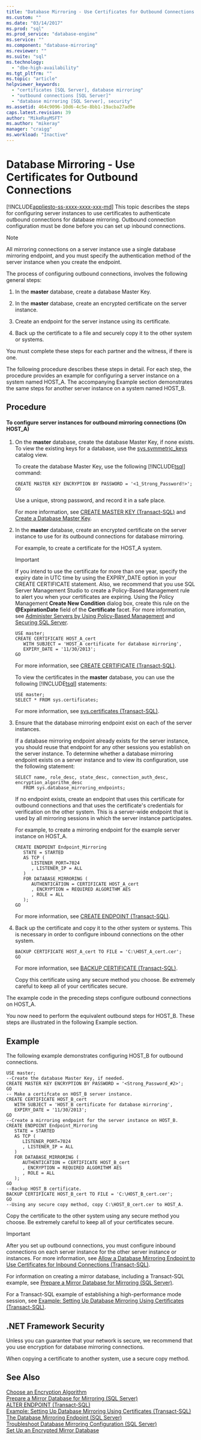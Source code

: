 ```yaml
---
title: "Database Mirroring - Use Certificates for Outbound Connections | Microsoft Docs"
ms.custom: ""
ms.date: "03/14/2017"
ms.prod: "sql"
ms.prod_service: "database-engine"
ms.service: ""
ms.component: "database-mirroring"
ms.reviewer: ""
ms.suite: "sql"
ms.technology: 
  - "dbe-high-availability"
ms.tgt_pltfrm: ""
ms.topic: "article"
helpviewer_keywords: 
  - "certificates [SQL Server], database mirroring"
  - "outbound connections [SQL Server]"
  - "database mirroring [SQL Server], security"
ms.assetid: 464c9096-10d6-4c5e-8bb1-19acba27ad9e
caps.latest.revision: 39
author: "MikeRayMSFT"
ms.author: "mikeray"
manager: "craigg"
ms.workload: "Inactive"
---
```

# Database Mirroring - Use Certificates for Outbound Connections
[!INCLUDE[appliesto-ss-xxxx-xxxx-xxx-md](../../includes/appliesto-ss-xxxx-xxxx-xxx-md.md)]
  This topic describes the steps for configuring server instances to use certificates to authenticate outbound connections for database mirroring. Outbound connection configuration must be done before you can set up inbound connections.  
  
> [!NOTE]  
>  All mirroring connections on a server instance use a single database mirroring endpoint, and you must specify the authentication method of the server instance when you create the endpoint.  
  
 The process of configuring outbound connections, involves the following general steps:  
  
1.  In the **master** database, create a database Master Key.  
  
2.  In the **master** database, create an encrypted certificate on the server instance.  
  
3.  Create an endpoint for the server instance using its certificate.  
  
4.  Back up the certificate to a file and securely copy it to the other system or systems.  
  
 You must complete these steps for each partner and the witness, if there is one.  
  
 The following procedure describes these steps in detail. For each step, the procedure provides an example for configuring a server instance on a system named HOST_A. The accompanying Example section demonstrates the same steps for another server instance on a system named HOST_B.  
  
## Procedure  
  
#### To configure server instances for outbound mirroring connections (On HOST_A)  
  
1.  On the **master** database, create the database Master Key, if none exists. To view the existing keys for a database, use the [sys.symmetric_keys](../../relational-databases/system-catalog-views/sys-symmetric-keys-transact-sql.md) catalog view.  
  
     To create the database Master Key, use the following [!INCLUDE[tsql](../../includes/tsql-md.md)] command:  
  
    ```  
    CREATE MASTER KEY ENCRYPTION BY PASSWORD = '<1_Strong_Password!>';  
    GO  
    ```  
  
     Use a unique, strong password, and record it in a safe place.  
  
     For more information, see [CREATE MASTER KEY &#40;Transact-SQL&#41;](../../t-sql/statements/create-master-key-transact-sql.md) and [Create a Database Master Key](../../relational-databases/security/encryption/create-a-database-master-key.md).  
  
2.  In the **master** database, create an encrypted certificate on the server instance to use for its outbound connections for database mirroring.  
  
     For example, to create a certificate for the HOST_A system.  
  
    > [!IMPORTANT]  
    >  If you intend to use the certificate for more than one year, specify the expiry date in UTC time by using the EXPIRY_DATE option in your CREATE CERTIFICATE statement. Also, we recommend that you use SQL Server Management Studio to create a Policy-Based Management rule to alert you when your certificates are expiring. Using the Policy Management **Create New Condition** dialog box, create this rule on the **@ExpirationDate** field of the **Certificate** facet. For more information, see [Administer Servers by Using Policy-Based Management](../../relational-databases/policy-based-management/administer-servers-by-using-policy-based-management.md) and [Securing SQL Server](../../relational-databases/security/securing-sql-server.md).  
  
    ```  
    USE master;  
    CREATE CERTIFICATE HOST_A_cert   
       WITH SUBJECT = 'HOST_A certificate for database mirroring',   
       EXPIRY_DATE = '11/30/2013';  
    GO  
    ```  
  
     For more information, see [CREATE CERTIFICATE &#40;Transact-SQL&#41;](../../t-sql/statements/create-certificate-transact-sql.md).  
  
     To view the certificates in the **master** database, you can use the following [!INCLUDE[tsql](../../includes/tsql-md.md)] statements:  
  
    ```  
    USE master;  
    SELECT * FROM sys.certificates;  
    ```  
  
     For more information, see [sys.certificates &#40;Transact-SQL&#41;](../../relational-databases/system-catalog-views/sys-certificates-transact-sql.md).  
  
3.  Ensure that the database mirroring endpoint exist on each of the server instances.  
  
     If a database mirroring endpoint already exists for the server instance, you should reuse that endpoint for any other sessions you establish on the server instance. To determine whether a database mirroring endpoint exists on a server instance and to view its configuration, use the following statement:  
  
    ```  
    SELECT name, role_desc, state_desc, connection_auth_desc, encryption_algorithm_desc   
       FROM sys.database_mirroring_endpoints;  
    ```  
  
     If no endpoint exists, create an endpoint that uses this certificate for outbound connections and that uses the certificate's credentials for verification on the other system. This is a server-wide endpoint that is used by all mirroring sessions in which the server instance participates.  
  
     For example, to create a mirroring endpoint for the example server instance on HOST_A.  
  
    ```  
    CREATE ENDPOINT Endpoint_Mirroring  
       STATE = STARTED  
       AS TCP (  
          LISTENER_PORT=7024  
          , LISTENER_IP = ALL  
       )   
       FOR DATABASE_MIRRORING (   
          AUTHENTICATION = CERTIFICATE HOST_A_cert  
          , ENCRYPTION = REQUIRED ALGORITHM AES  
          , ROLE = ALL  
       );  
    GO  
    ```  
  
     For more information, see [CREATE ENDPOINT &#40;Transact-SQL&#41;](../../t-sql/statements/create-endpoint-transact-sql.md).  
  
4.  Back up the certificate and copy it to the other system or systems. This is necessary in order to configure inbound connections on the other system.  
  
    ```  
    BACKUP CERTIFICATE HOST_A_cert TO FILE = 'C:\HOST_A_cert.cer';  
    GO  
    ```  
  
     For more information, see [BACKUP CERTIFICATE &#40;Transact-SQL&#41;](../../t-sql/statements/backup-certificate-transact-sql.md).  
  
     Copy this certificate using any secure method you choose. Be extremely careful to keep all of your certificates secure.  
  
 The example code in the preceding steps configure outbound connections on HOST_A.  
  
 You now need to perform the equivalent outbound steps for HOST_B. These steps are illustrated in the following Example section.  
  
## Example  
 The following example demonstrates configuring HOST_B for outbound connections.  
  
```  
USE master;  
--Create the database Master Key, if needed.  
CREATE MASTER KEY ENCRYPTION BY PASSWORD = '<Strong_Password_#2>';  
GO  
-- Make a certifcate on HOST_B server instance.  
CREATE CERTIFICATE HOST_B_cert   
   WITH SUBJECT = 'HOST_B certificate for database mirroring',   
   EXPIRY_DATE = '11/30/2013';  
GO  
--Create a mirroring endpoint for the server instance on HOST_B.  
CREATE ENDPOINT Endpoint_Mirroring  
   STATE = STARTED  
   AS TCP (  
      LISTENER_PORT=7024  
      , LISTENER_IP = ALL  
   )   
   FOR DATABASE_MIRRORING (   
      AUTHENTICATION = CERTIFICATE HOST_B_cert  
      , ENCRYPTION = REQUIRED ALGORITHM AES  
      , ROLE = ALL  
   );  
GO  
--Backup HOST_B certificate.  
BACKUP CERTIFICATE HOST_B_cert TO FILE = 'C:\HOST_B_cert.cer';  
GO   
--Using any secure copy method, copy C:\HOST_B_cert.cer to HOST_A.  
```  
  
 Copy the certificate to the other system using any secure method you choose. Be extremely careful to keep all of your certificates secure.  
  
> [!IMPORTANT]  
>  After you set up outbound connections, you must configure inbound connections on each server instance for the other server instance or instances. For more information, see [Allow a Database Mirroring Endpoint to Use Certificates for Inbound Connections &#40;Transact-SQL&#41;](../../database-engine/database-mirroring/database-mirroring-use-certificates-for-inbound-connections.md).  
  
 For information on creating a mirror database, including a Transact-SQL example, see [Prepare a Mirror Database for Mirroring &#40;SQL Server&#41;](../../database-engine/database-mirroring/prepare-a-mirror-database-for-mirroring-sql-server.md).  
  
 For a Transact-SQL example of establishing a high-performance mode session, see [Example: Setting Up Database Mirroring Using Certificates &#40;Transact-SQL&#41;](../../database-engine/database-mirroring/example-setting-up-database-mirroring-using-certificates-transact-sql.md).  
  
## .NET Framework Security  
 Unless you can guarantee that your network is secure, we recommend that you use encryption for database mirroring connections.  
  
 When copying a certificate to another system, use a secure copy method.  
  
## See Also  
 [Choose an Encryption Algorithm](../../relational-databases/security/encryption/choose-an-encryption-algorithm.md)   
 [Prepare a Mirror Database for Mirroring &#40;SQL Server&#41;](../../database-engine/database-mirroring/prepare-a-mirror-database-for-mirroring-sql-server.md)   
 [ALTER ENDPOINT &#40;Transact-SQL&#41;](../../t-sql/statements/alter-endpoint-transact-sql.md)   
 [Example: Setting Up Database Mirroring Using Certificates &#40;Transact-SQL&#41;](../../database-engine/database-mirroring/example-setting-up-database-mirroring-using-certificates-transact-sql.md)   
 [The Database Mirroring Endpoint &#40;SQL Server&#41;](../../database-engine/database-mirroring/the-database-mirroring-endpoint-sql-server.md)   
 [Troubleshoot Database Mirroring Configuration &#40;SQL Server&#41;](../../database-engine/database-mirroring/troubleshoot-database-mirroring-configuration-sql-server.md)   
 [Set Up an Encrypted Mirror Database](../../database-engine/database-mirroring/set-up-an-encrypted-mirror-database.md)  
  
  
